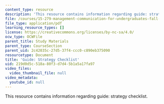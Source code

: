```yaml
---
content_type: resource
description: 'This resource contains information regarding guide: strategy checklist.'
file: /courses/15-279-management-communication-for-undergraduates-fall-2012/219d0d5c518a80f3d7d45b1a5a17fa97_MIT15_279F12_strtgyChklst.pdf
file_type: application/pdf
learning_resource_types: []
license: https://creativecommons.org/licenses/by-nc-sa/4.0/
ocw_type: OCWFile
parent_title: Study Materials
parent_type: CourseSection
parent_uid: 2c42035c-27d5-37f4-ccc0-c890eb375090
resourcetype: Document
title: 'Guide: Strategy Checklist'
uid: 219d0d5c-518a-80f3-d7d4-5b1a5a17fa97
video_files:
  video_thumbnail_file: null
video_metadata:
  youtube_id: null
---
```

This resource contains information regarding guide: strategy checklist.